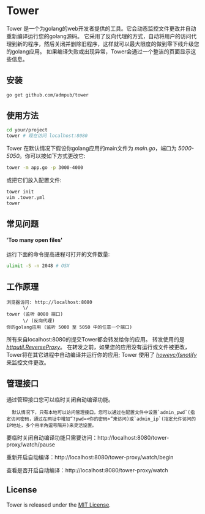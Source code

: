 # Tower

Tower 是一个为golang的web开发者提供的工具。它会动态监控文件更改并自动重新编译运行您的golang源码。
它采用了反向代理的方式，自动将用户的访问代理到新的程序，然后关闭并删除旧程序，这样就可以最大限度的做到零下线升级您的golang应用。
如果编译失败或出现异常，Tower会通过一个整洁的页面显示这些信息。

## 安装
```bash
go get github.com/admpub/tower
```

## 使用方法

```bash
cd your/project
tower # 现在访问 localhost:8080
```

Tower 在默认情况下假设你golang应用的main文件为 _main.go_，端口为 _5000-5050_。你可以按如下方式更改它:

```bash
tower -m app.go -p 3000-4000
```

或把它们放入配置文件:

```bash
tower init
vim .tower.yml
tower
```

## 常见问题

#### 'Too many open files'

运行下面的命令提高进程可打开的文件数量:

```bash
ulimit -S -n 2048 # OSX
```

## 工作原理

```
浏览器访问: http://localhost:8080
      \/
tower (监听 8080 端口)
      \/ (反向代理)
你的golang应用 (监听 5000 至 5050 中的任意一个端口)
```

所有来自localhost:8080的提交Tower都会转发给你的应用。
转发使用的是 _[httputil.ReverseProxy](http://golang.org/pkg/net/http/httputil/#ReverseProxy)_。
在转发之前，如果您的应用没有运行或文件被更改，Tower将在其它进程中自动编译并运行你的应用; 
Tower 使用了 _[howeyc/fsnotify](https://github.com/howeyc/fsnotify)_ 来监控文件更改。

## 管理接口
通过管理接口您可以临时关闭自动编译功能。

      默认情况下，只有本地可以访问管理接口，您可以通过在配置文件中设置`admin_pwd`(指定访问密码，通过在网址中增加“?pwd=<你的密码>”来访问)或`admin_ip`(指定允许访问的IP地址，多个用半角逗号隔开)来灵活设置。

要临时关闭自动编译功能只需要访问：http://localhost:8080/tower-proxy/watch/pause

重新开启自动编译：http://localhost:8080/tower-proxy/watch/begin

查看是否开启自动编译：http://localhost:8080/tower-proxy/watch

## License

Tower is released under the [MIT License](http://www.opensource.org/licenses/MIT).
